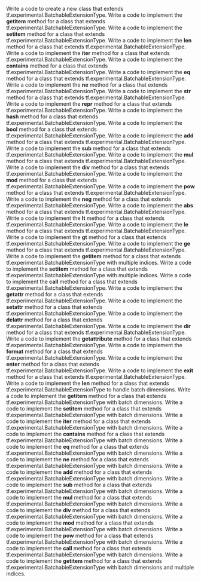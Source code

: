 Write a code to create a new class that extends tf.experimental.BatchableExtensionType.
Write a code to implement the __getitem__ method for a class that extends tf.experimental.BatchableExtensionType.
Write a code to implement the __setitem__ method for a class that extends tf.experimental.BatchableExtensionType.
Write a code to implement the __len__ method for a class that extends tf.experimental.BatchableExtensionType.
Write a code to implement the __iter__ method for a class that extends tf.experimental.BatchableExtensionType.
Write a code to implement the __contains__ method for a class that extends tf.experimental.BatchableExtensionType.
Write a code to implement the __eq__ method for a class that extends tf.experimental.BatchableExtensionType.
Write a code to implement the __ne__ method for a class that extends tf.experimental.BatchableExtensionType.
Write a code to implement the __str__ method for a class that extends tf.experimental.BatchableExtensionType.
Write a code to implement the __repr__ method for a class that extends tf.experimental.BatchableExtensionType.
Write a code to implement the __hash__ method for a class that extends tf.experimental.BatchableExtensionType.
Write a code to implement the __bool__ method for a class that extends tf.experimental.BatchableExtensionType.
Write a code to implement the __add__ method for a class that extends tf.experimental.BatchableExtensionType.
Write a code to implement the __sub__ method for a class that extends tf.experimental.BatchableExtensionType.
Write a code to implement the __mul__ method for a class that extends tf.experimental.BatchableExtensionType.
Write a code to implement the __div__ method for a class that extends tf.experimental.BatchableExtensionType.
Write a code to implement the __mod__ method for a class that extends tf.experimental.BatchableExtensionType.
Write a code to implement the __pow__ method for a class that extends tf.experimental.BatchableExtensionType.
Write a code to implement the __neg__ method for a class that extends tf.experimental.BatchableExtensionType.
Write a code to implement the __abs__ method for a class that extends tf.experimental.BatchableExtensionType.
Write a code to implement the __lt__ method for a class that extends tf.experimental.BatchableExtensionType.
Write a code to implement the __le__ method for a class that extends tf.experimental.BatchableExtensionType.
Write a code to implement the __gt__ method for a class that extends tf.experimental.BatchableExtensionType.
Write a code to implement the __ge__ method for a class that extends tf.experimental.BatchableExtensionType.
Write a code to implement the __getitem__ method for a class that extends tf.experimental.BatchableExtensionType with multiple indices.
Write a code to implement the __setitem__ method for a class that extends tf.experimental.BatchableExtensionType with multiple indices.
Write a code to implement the __call__ method for a class that extends tf.experimental.BatchableExtensionType.
Write a code to implement the __getattr__ method for a class that extends tf.experimental.BatchableExtensionType.
Write a code to implement the __setattr__ method for a class that extends tf.experimental.BatchableExtensionType.
Write a code to implement the __delattr__ method for a class that extends tf.experimental.BatchableExtensionType.
Write a code to implement the __dir__ method for a class that extends tf.experimental.BatchableExtensionType.
Write a code to implement the __getattribute__ method for a class that extends tf.experimental.BatchableExtensionType.
Write a code to implement the __format__ method for a class that extends tf.experimental.BatchableExtensionType.
Write a code to implement the __enter__ method for a class that extends tf.experimental.BatchableExtensionType.
Write a code to implement the __exit__ method for a class that extends tf.experimental.BatchableExtensionType.
Write a code to implement the __len__ method for a class that extends tf.experimental.BatchableExtensionType to handle batch dimensions.
Write a code to implement the __getitem__ method for a class that extends tf.experimental.BatchableExtensionType with batch dimensions.
Write a code to implement the __setitem__ method for a class that extends tf.experimental.BatchableExtensionType with batch dimensions.
Write a code to implement the __iter__ method for a class that extends tf.experimental.BatchableExtensionType with batch dimensions.
Write a code to implement the __contains__ method for a class that extends tf.experimental.BatchableExtensionType with batch dimensions.
Write a code to implement the __eq__ method for a class that extends tf.experimental.BatchableExtensionType with batch dimensions.
Write a code to implement the __ne__ method for a class that extends tf.experimental.BatchableExtensionType with batch dimensions.
Write a code to implement the __add__ method for a class that extends tf.experimental.BatchableExtensionType with batch dimensions.
Write a code to implement the __sub__ method for a class that extends tf.experimental.BatchableExtensionType with batch dimensions.
Write a code to implement the __mul__ method for a class that extends tf.experimental.BatchableExtensionType with batch dimensions.
Write a code to implement the __div__ method for a class that extends tf.experimental.BatchableExtensionType with batch dimensions.
Write a code to implement the __mod__ method for a class that extends tf.experimental.BatchableExtensionType with batch dimensions.
Write a code to implement the __pow__ method for a class that extends tf.experimental.BatchableExtensionType with batch dimensions.
Write a code to implement the __call__ method for a class that extends tf.experimental.BatchableExtensionType with batch dimensions.
Write a code to implement the __getitem__ method for a class that extends tf.experimental.BatchableExtensionType with batch dimensions and multiple indices.